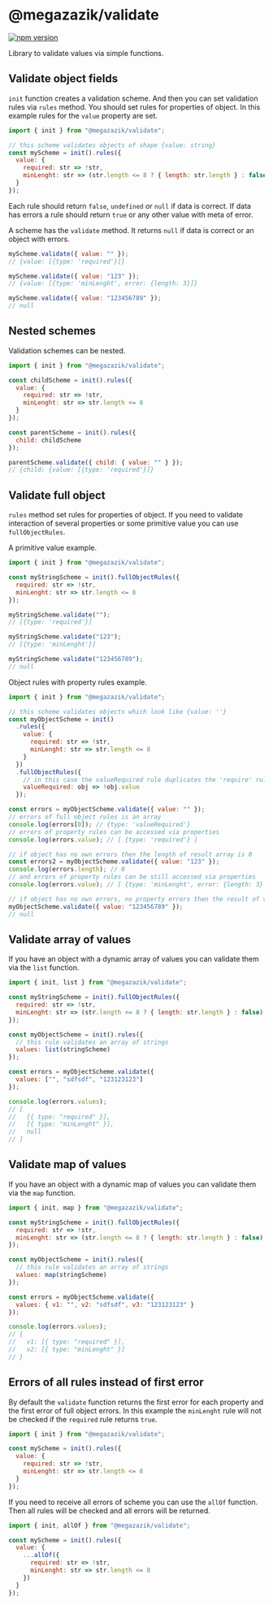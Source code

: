 # @megazazik/validate

[![npm version](https://badge.fury.io/js/%40megazazik%2Fvalidate.svg)](https://badge.fury.io/js/%40megazazik%2Fvalidate)

Library to validate values via simple functions.

## Validate object fields

`init` function creates a validation scheme. And then you can set validation rules via `rules` method. You should set rules for properties of object. In this example rules for the `value` property are set.

```js
import { init } from "@megazazik/validate";

// this scheme validates objects of shape {value: string}
const myScheme = init().rules({
  value: {
    required: str => !str,
    minLenght: str => (str.length <= 8 ? { length: str.length } : false)
  }
});
```

Each rule should return `false`, `undefined` or `null` if data is correct. If data has errors a rule should return `true` or any other value with meta of error.

A scheme has the `validate` method. It returns `null` if data is correct or an object with errors.

```js
myScheme.validate({ value: "" });
// {value: [{type: 'required'}]}

myScheme.validate({ value: "123" });
// {value: [{type: 'minLenght', error: {length: 3}]}

myScheme.validate({ value: "123456789" });
// null
```

## Nested schemes

Validation schemes can be nested.

```js
import { init } from "@megazazik/validate";

const childScheme = init().rules({
  value: {
    required: str => !str,
    minLenght: str => str.length <= 8
  }
});

const parentScheme = init().rules({
  child: childScheme
});

parentScheme.validate({ child: { value: "" } });
// {child: {value: [{type: 'required'}]}
```

## Validate full object

`rules` method set rules for properties of object. If you need to validate interaction of several properties or some primitive value you can use `fullObjectRules`.

A primitive value example.

```js
import { init } from "@megazazik/validate";

const myStringScheme = init().fullObjectRules({
  required: str => !str,
  minLenght: str => str.length <= 8
});

myStringScheme.validate("");
// [{type: 'required'}]

myStringScheme.validate("123");
// [{type: 'minLenght'}]

myStringScheme.validate("123456789");
// null
```

Object rules with property rules example.

```js
import { init } from "@megazazik/validate";

// this scheme validates objects which look like {value: ''}
const myObjectScheme = init()
  .rules({
    value: {
      required: str => !str,
      minLenght: str => str.length <= 8
    }
  })
  .fullObjectRules({
    // in this case the valueRequired rule duplicates the 'require' rule from of 'value' property
    valueRequired: obj => !obj.value
  });

const errors = myObjectScheme.validate({ value: "" });
// errors of full object rules is an array
console.log(errors[0]); // {type: 'valueRequired'}
// errors of property rules can be accessed via properties
console.log(errors.value); // [ {type: 'required'} ]

// if object has no own errors then the length of result array is 0
const errors2 = myObjectScheme.validate({ value: "123" });
console.log(errors.length); // 0
// and errors of property rules can be still accessed via properties
console.log(errors.value); // [ {type: 'minLenght', error: {length: 3} ]

// if object has no own errors, no property errors then the result of validation is null
myObjectScheme.validate({ value: "123456789" });
// null
```

## Validate array of values

If you have an object with a dynamic array of values you can validate them via the `list` function.

```js
import { init, list } from "@megazazik/validate";

const myStringScheme = init().fullObjectRules({
  required: str => !str,
  minLenght: str => (str.length <= 8 ? { length: str.length } : false)
});

const myObjectScheme = init().rules({
  // this rule validates an array of strings
  values: list(stringScheme)
});

const errors = myObjectScheme.validate({
  values: ["", "sdfsdf", "123123123"]
});

console.log(errors.values);
// [
//   [{ type: "required" }],
//   [{ type: "minLenght" }],
//   null
// ]
```

## Validate map of values

If you have an object with a dynamic map of values you can validate them via the `map` function.

```js
import { init, map } from "@megazazik/validate";

const myStringScheme = init().fullObjectRules({
  required: str => !str,
  minLenght: str => (str.length <= 8 ? { length: str.length } : false)
});

const myObjectScheme = init().rules({
  // this rule validates an array of strings
  values: map(stringScheme)
});

const errors = myObjectScheme.validate({
  values: { v1: "", v2: "sdfsdf", v3: "123123123" }
});

console.log(errors.values);
// {
//   v1: [{ type: "required" }],
//   v2: [{ type: "minLenght" }]
// }
```

## Errors of all rules instead of first error

By default the `validate` function returns the first error for each property and the first error of full object errors. In this example the `minLenght` rule will not be checked if the `required` rule returns `true`.

```js
import { init } from "@megazazik/validate";

const myScheme = init().rules({
  value: {
    required: str => !str,
    minLenght: str => str.length <= 8
  }
});
```

If you need to receive all errors of scheme you can use the `allOf` function. Then all rules will be checked and all errors will be returned.

```js
import { init, allOf } from "@megazazik/validate";

const myScheme = init().rules({
  value: {
    ...allOf({
      required: str => !str,
      minLenght: str => str.length <= 8
    })
  }
});
```
